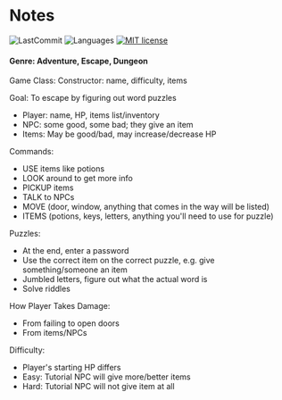 # Notes
![LastCommit](https://img.shields.io/github/last-commit/tsiu88/text-adventure)
![Languages](https://img.shields.io/github/languages/top/tsiu88/text-adventure)
[![MIT license](https://img.shields.io/badge/License-MIT-yellow.svg)](https://lbesson.mit-license.org/)


#### Genre: Adventure, Escape, Dungeon

Game Class:
Constructor: name, difficulty, items

Goal: To escape by figuring out word puzzles

- Player: name, HP, items list/inventory
- NPC: some good, some bad; they give an item
- Items: May be good/bad, may increase/decrease HP

Commands:
- USE items like potions
- LOOK around to get more info
- PICKUP items
- TALK to NPCs
- MOVE (door, window, anything that comes in the way will be listed)
- ITEMS (potions, keys, letters, anything you'll need to use for puzzle)

Puzzles:
- At the end, enter a password
- Use the correct item on the correct puzzle, e.g. give something/someone an item
- Jumbled letters, figure out what the actual word is
- Solve riddles

How Player Takes Damage:
- From failing to open doors
- From items/NPCs

Difficulty:
- Player's starting HP differs
- Easy: Tutorial NPC will give more/better items
- Hard: Tutorial NPC will not give item at all